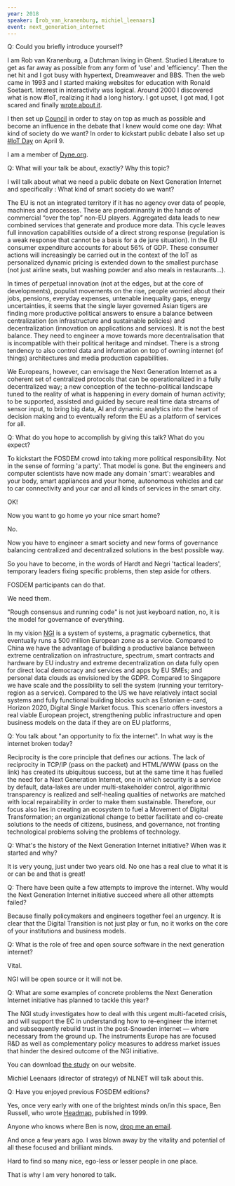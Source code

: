 ```yaml
---
year: 2018
speaker: [rob_van_kranenburg, michiel_leenaars]
event: next_generation_internet 
---
```


Q: Could you briefly introduce yourself?

I am Rob van Kranenburg, a Dutchman living in Ghent. Studied Literature to get as far away as possible from any form of 'use' and 'efficiency'. Then the net hit and I got busy with hypertext, Dreamweaver and BBS. Then the web came in 1993 and I started making websites for education with Ronald Soetaert. Interest in interactivity was logical. Around 2000 I discovered what is now #IoT, realizing it had a long history. I got upset, I got mad, I got scared and finally [wrote about it](http://www.networkcultures.org/_uploads/notebook2_theinternetofthings.pdf).

I then set up [Council](https://www.theinternetofthings.eu/what-is-the-internet-of-things) in order to stay on top as much as possible and become an influence in the debate that I knew would come one day: What kind of society do we want? In order to kickstart public debate I also set up [#IoT Day](https://www.iotday.org) on April 9.

I am a member of [Dyne.org](https://www.dyne.org).

Q: What will your talk be about, exactly? Why this topic?

I will talk about what we need a public debate on Next Generation Internet and specifically : What kind of smart society do we want?

The EU is not an integrated territory if it has no agency over data of people, machines and processes. These are predominantly in the hands of commercial “over the top” non-EU players.  Aggregated data leads to new combined services that generate and produce more data. This cycle leaves full innovation capabilities outside of a direct strong response (regulation is a weak response that cannot be a basis for a de jure situation). In the EU consumer expenditure accounts for about 56% of GDP. These consumer actions will increasingly be carried out in the context of the IoT as personalized dynamic pricing is extended down to the smallest purchase (not just airline seats, but washing powder and also meals in restaurants…). 

In times of perpetual innovation (not at the edges, but at the core of developments), populist movements on the rise, people worried about their jobs, pensions, everyday expenses, untenable inequality gaps, energy uncertainties, it seems that the single layer governed Asian tigers are finding more productive political answers to ensure a balance between centralization (on infrastructure and sustainable policies) and decentralization (innovation on applications and services). It is not the best balance. They need to engineer a move towards more decentralisation that is incompatible with their political heritage and mindset. There is a strong tendency to also control data and information on top of owning internet (of things) architectures and media production capabilities. 

We Europeans, however, can envisage the Next Generation Internet as a coherent set of centralized protocols that can be operationalized in a fully decentralized way; a new conception of the techno-political landscape tuned to the reality of what is happening in every domain of human activity; to be supported, assisted and guided by secure real time data streams of sensor input, to bring big data, AI and dynamic analytics into the heart of decision making and to eventually reform the EU as a platform of services for all.

Q: What do you hope to accomplish by giving this talk? What do you expect?

To kickstart the FOSDEM crowd into taking more political responsibility. Not in the sense of forming 'a party'. That model is gone. But the engineers and computer scientists have now made any domain 'smart': wearables and your body, smart appliances and your home, autonomous vehicles and car to car connectivity and your car and all kinds of services in the smart city.

OK!

Now you want to go home yo your nice smart home?

No.

Now you have to engineer a smart society and new forms of governance balancing centralized and decentralized solutions in the best possible way.

So you have to become, in the words of Hardt and Negri 'tactical leaders', temporary leaders fixing specific problems, then step aside for others.

FOSDEM participants can do that.

We need them.

"Rough consensus and running code" is not just keyboard nation, no, it is the model for governance of everything.

In my vision [NGI](https://nlnet.nl/NGI/) is a system of systems, a pragmatic cybernetics, that eventually runs a 500 million European zone as a service. Compared to China we have the advantage of building a productive balance between extreme centralization on infrastructure, spectrum, smart contracts and hardware by EU industry and extreme decentralization on data fully open for direct local democracy and services and apps by EU SMEs; and personal data clouds as envisioned by the GDPR.  Compared to Singapore we have scale and the possibility to sell the system (running your territory-region as a service).  Compared to the US we have relatively intact social systems and fully functional building blocks such as Estonian e-card, Horizon 2020, Digital Single Market focus. This scenario offers investors a real viable European project, strengthening public infrastructure and open business models on the data if they are on EU platforms, 

Q: You talk about "an opportunity to fix the internet". In what way is the internet broken today?

Reciprocity is the core principle that defines our actions. The lack of reciprocity in TCP/IP (pass on the packet) and HTML/WWW (pass on the link) has created its ubiquitous success, but at the same time it has fuelled the need for a Next Generation Internet, one in which security is a service by default, data-lakes are under multi-stakeholder control, algorithmic transparency is realized and self-healing qualities of networks are matched with local repairability in order to make them sustainable. Therefore, our focus also lies in creating an ecosystem to fuel a Movement of Digital Transformation; an organizational change to better facilitate and co-create solutions to the needs of citizens, business, and governance, not fronting technological problems solving the problems of technology.

Q: What's the history of the Next Generation Internet initiative? When was it started and why?

It is very young, just under two years old. No one has a real clue to what it is or can be and that is great!

Q: There have been quite a few attempts to improve the internet. Why would the Next Generation Internet initiative succeed where all other attempts failed?

Because finally policymakers and engineers together feel an urgency. It is clear that the Digital Transition is not just play or fun, no it works on the core of your institutions and business models.

Q: What is the role of free and open source software in the next generation internet?

Vital.

NGI will be open source or it will not be.

Q: What are some examples of concrete problems the Next Generation Internet initiative has planned to tackle this year?

The NGI study investigates how to deal with this urgent multi-faceted crisis, and will support the EC in understanding how to re-engineer the internet and subsequently rebuild trust in the post-Snowden internet — where necessary from the ground up. The instruments Europe has are focused R&D as well as complementary policy measures to address market issues that hinder the desired outcome of the NGI initiative.

You can download [the study](https://www.ngi.eu/about/ngi-study/) on our website.

Michiel Leenaars (director of strategy) of NLNET will talk about this.

Q: Have you enjoyed previous FOSDEM editions? 

Yes, once very early with one of the brightest minds on/in this space, Ben Russell, who wrote [Headmap](http://technoccult.net/technoccult-library/headmap/), published in 1999.

Anyone who knows where Ben is now, [drop me an email](mailto:rob@dyne.org).

And once a few years ago. I was blown away by the vitality and potential of all these focused and brilliant minds.

Hard to find so many nice, ego-less or lesser people in one place.

That is why I am very honored to talk.
